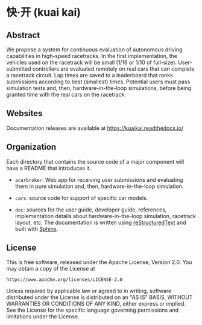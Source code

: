 # 快·开 (kuai kai)

## Abstract

We propose a system for continuous evaluation of autonomous driving capabilities
in high-speed racetracks. In the first implementation, the vehicles used on the
racetrack will be small (1/16 or 1/10 of full-size). User-submitted controllers
are evaluated remotely on real cars that can complete a racetrack circuit. Lap
times are saved to a leaderboard that ranks submissions according to best
(smallest) times. Potential users must pass simulation tests and, then,
hardware-in-the-loop simulations, before being granted time with the real cars
on the racetrack.

## Websites

Documentation releases are available at
https://kuaikai.readthedocs.io/

## Organization

Each directory that contains the source code of a major component will have a
README that introduces it.

* `acarbroker`: Web app for receiving user submissions and evaluating them in
  pure simulation and, then, hardware-in-the-loop simulation.

* `cars`: source code for support of specific car models.

* `doc`: sources for the user guide, developer guide, references, implementation
  details about hardware-in-the-loop simulation, racetrack layout, etc.  The
  documentation is written using [reStructuredText](
  http://docutils.sourceforge.net/rst.html) and built with [Sphinx](
  https://sphinx.readthedocs.io/).


## License

This is free software, released under the Apache License, Version 2.0.
You may obtain a copy of the License at

    https://www.apache.org/licenses/LICENSE-2.0

Unless required by applicable law or agreed to in writing, software
distributed under the License is distributed on an "AS IS" BASIS,
WITHOUT WARRANTIES OR CONDITIONS OF ANY KIND, either express or implied.
See the License for the specific language governing permissions and
limitations under the License.
